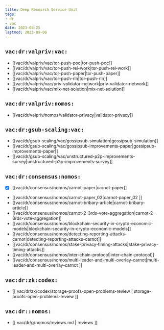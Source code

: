 ```yaml
---
title: Deep Research Service Unit
tags:
- dr
- vac
date: 2023-08-25
lastmod: 2023-09-06
---
```


## `vac:dr:valpriv:vac:`

* [[vac/dr/valpriv/vac/tor-push-poc|tor-push-poc]]
* [[vac/dr/valpriv/vac/tor-push-rel-work|tor-push-rel-work]]
* [[vac/dr/valpriv/vac/tor-push-paper|tor-push-paper]]
* [[vac/dr/valpriv/vac/tor-push-rln|tor-push-rln]]
* [[vac/dr/valpriv/vac/priv-validator-network|priv-validator-network]]
* [[vac/dr/valpriv/vac/mix-net-solution|mix-net-solution]]

## `vac:dr:valpriv:nomos:`

* [[vac/dr/valpriv/nomos/validator-privacy|validator-privacy]]

## `vac:dr:gsub-scaling:vac:`

* [[vac/dr/gsub-scaling/vac/gossipsub-simulation|gossipsub-simulation]]
* [[vac/dr/gsub-scaling/vac/gossipsub-improvements-paper|gossipsub-improvements-paper]]
* [[vac/dr/gsub-scaling/vac/unstructured-p2p-improvements-survey|unstructured-p2p-improvements-survey]]

## `vac:dr:consensus:nomos:`

* [x] [[vac/dr/consensus/nomos/carnot-paper|carnot-paper]]
* [[vac/dr/consensus/nomos/carnot-paper_02|carnot-paper_02 ]]
* [[vac/dr/consensus/nomos/carnot-bribary-article|carnot-bribary-article]]
* [[vac/dr/consensus/nomos/carnot-2-3rds-vote-aggregation|carnot-2-3rds-vote-aggregation]]
* [[vac/dr/consensus/nomos/blockchain-security-in-crypto-economic-models|blockchain-security-in-crypto-economic-models]]
* [[vac/dr/consensus/nomos/detecting-reporting-attacks-carnot|detecting-reporting-attacks-carnot]]
* [[vac/dr/consensus/nomos/stake-privacy-timing-attacks|stake-privacy-timing-attacks]]
* [[vac/dr/consensus/nomos/inter-chain-protocol|inter-chain-protocol]]
* [[vac/dr/consensus/nomos/multi-leader-and-multi-overlay-carnot|multi-leader-and-multi-overlay-carnot ]]

## `vac:dr:zk:codex:`

* [[ vac/dr/zk/codex/storage-proofs-open-problems-review | storage-proofs-open-problems-review ]]

## `vac:dr::nomos:`
* [[ vac/dr/g/nomos/reviews.md | reviews ]]
